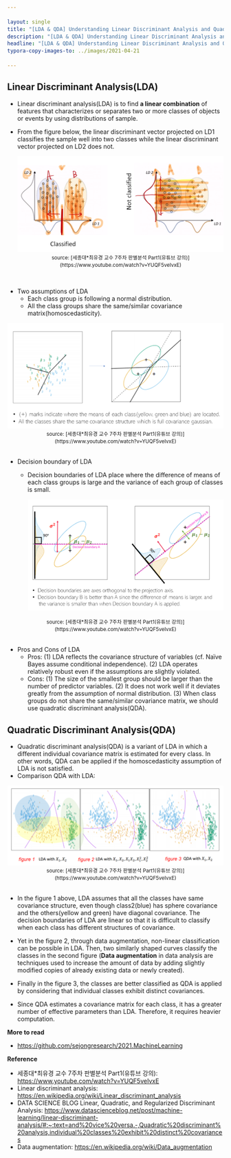 ```yaml
---

layout: single
title: "[LDA & QDA] Understanding Linear Discriminant Analysis and Quadratic Discriminant Analysis"
description: "[LDA & QDA] Understanding Linear Discriminant Analysis and Quadratic Discriminant Analysis"
headline: "[LDA & QDA] Understanding Linear Discriminant Analysis and Quadratic Discriminant Analysis"
typora-copy-images-to: ../images/2021-04-21

---
```


## Linear Discriminant Analysis(LDA)

- Linear discriminant analysis(LDA) is to find **a linear combination** of features that characterizes or separates two or more classes of objects or events by using distributions of sample.

- From the figure below, the linear discriminant vector projected on LD1 classifies the sample well into two classes while the linear discriminant vector projected on LD2 does not.

  <center><img src = "/images/2021-04-21/1.png"></center>

  <center><small>source: [세종대*최유경 교수 7주차 판별분석 Part1(유튜브 강의)](https://www.youtube.com/watch?v=YUQF5veIvxE)</small></center>

  
<br>
  

- Two assumptions of LDA
  - Each class group is following a normal distribution.
  - All the class groups share the same/similar covariance matrix(homoscedasticity).

<center><img src = "/images/2021-04-21/2.png"></center>

<center><small>source: [세종대*최유경 교수 7주차 판별분석 Part1(유튜브 강의)](https://www.youtube.com/watch?v=YUQF5veIvxE)</small></center>

<br>

- Decision boundary of LDA

  - Decision boundaries of LDA place where the difference of means of each class groups is large and the variance of each group of classes is small.

    <center><img src = "/images/2021-04-21/3.png"></center>

<center><small>source: [세종대*최유경 교수 7주차 판별분석 Part1(유튜브 강의)](https://www.youtube.com/watch?v=YUQF5veIvxE)</small></center>

<br>

- Pros and Cons of LDA
  - Pros:   (1) LDA reflects the covariance structure of variables (cf. Naïve Bayes assume conditional independence). (2)  LDA operates relatively robust even if the assumptions are slightly violated.
  - Cons: (1) The size of the smallest group should be larger than the number of predictor variables. (2) It does not work well if it deviates greatly from the assumption of normal distribution. (3) When class groups do not share the same/similar covariance matrix, we should use quadratic discriminant analysis(QDA).



## Quadratic Discriminant Analysis(QDA)

- Quadratic discriminant analysis(QDA) is a variant of LDA in which a different individual covariance matrix is estimated for every class. In other words, QDA can be applied if the homoscedasticity assumption of LDA is not satisfied.
- Comparison QDA with LDA:

<center><img src = "/images/2021-04-21/4.png"></center>	
<center><small>source: [세종대*최유경 교수 7주차 판별분석 Part1(유튜브 강의)](https://www.youtube.com/watch?v=YUQF5veIvxE)</small></center>

<br>


  - In the figure 1 above, LDA assumes that all the classes have same covariance structure, even though class2(blue) has sphere covariance and the others(yellow and green) have diagonal covariance. The decision boundaries of LDA are linear so that it is difficult to classify when each class has different structures of covariance.
  - Yet in the figure 2, through data augmentation, non-linear classification can be possible in LDA. Then, two similarly shaped curves classify the classes in the second figure (**Data augmentation** in data analysis are techniques used to increase the amount of data by adding slightly modified copies of already existing data or newly created). 
  - Finally in the figure 3, the classes are better classified as QDA is applied by considering that individual classes exhibit distinct covariances.

- Since QDA estimates a covariance matrix for each class, it has a greater number of effective parameters than LDA. Therefore, it requires heavier computation.



**More to read**

- <https://github.com/sejongresearch/2021.MachineLearning>

  

**Reference**

- 세종대*최유경 교수 7주차 판별분석 Part1(유튜브 강의): <https://www.youtube.com/watch?v=YUQF5veIvxE>
- Linear discriminant analysis: <https://en.wikipedia.org/wiki/Linear_discriminant_analysis>
- DATA SCIENCE BLOG Linear, Quadratic, and Regularized Discriminant Analysis: <https://www.datascienceblog.net/post/machine-learning/linear-discriminant-analysis/#:~:text=and%20vice%20versa.-,Quadratic%20discriminant%20analysis,individual%20classes%20exhibit%20distinct%20covariances>
- Data augmentation: <https://en.wikipedia.org/wiki/Data_augmentation>
